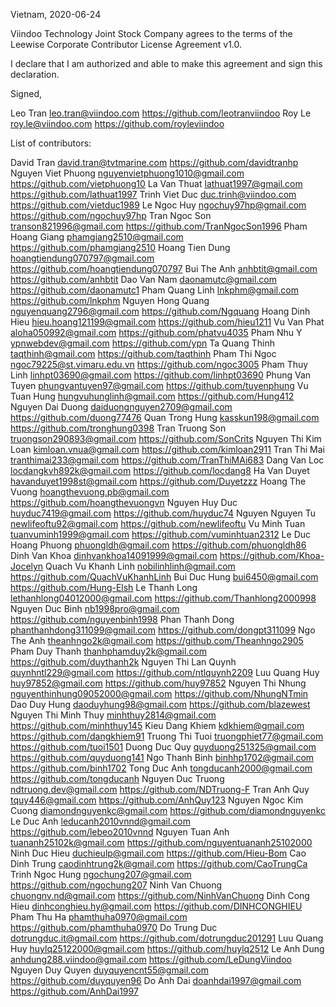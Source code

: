 Vietnam, 2020-06-24

Viindoo Technology Joint Stock Company agrees to the terms of the Leewise Corporate Contributor License
Agreement v1.0.

I declare that I am authorized and able to make this agreement and sign this
declaration.

Signed,

Leo Tran leo.tran@viindoo.com https://github.com/leotranviindoo
Roy Le roy.le@viindoo.com https://github.com/royleviindoo

List of contributors:

David Tran david.tran@tvtmarine.com https://github.com/davidtranhp
Nguyen Viet Phuong nguyenvietphuong1010@gmail.com https://github.com/vietphuong10
La Van Thuat lathuat1997@gmail.com https://github.com/lathuat1997
Trinh Viet Duc duc.trinh@viindoo.com https://github.com/vietduc1989
Le Ngoc Huy ngochuy97hp@gmail.com https://github.com/ngochuy97hp
Tran Ngoc Son transon821996@gmail.com https://github.com/TranNgocSon1996
Pham Hoang Giang phamgiang2510@gmail.com https://github.com/phamgiang2510
Hoang Tien Dung hoangtiendung070797@gmail.com https://github.com/hoangtiendung070797
Bui The Anh anhbtit@gmail.com https://github.com/anhbtit
Dao Van Nam daonamutc@gmail.com https://github.com/daonamutc1
Pham Quang Linh lnkphm@gmail.com https://github.com/lnkphm
Nguyen Hong Quang nguyenquang2796@gmail.com https://github.com/Ngquang
Hoang Dinh Hieu hieu.hoang121199@gmail.com https://github.com/hieu1211
Vu Van Phat aloha050992@gmail.com https://github.com/phatvu4035
Pham Nhu Y ypnwebdev@gmail.com https://github.com/ypn
Ta Quang Thinh taqthinh@gmail.com https://github.com/taqthinh
Pham Thi Ngoc ngoc79225@st.vimaru.edu.vn https://github.com/ngoc3005
Pham Thuy Linh linhpt03690@gmail.com https://github.com/linhpt03690
Phung Van Tuyen phungvantuyen97@gmail.com https://github.com/tuyenphung
Vu Tuan Hung hungvuhunglinh@gmail.com https://github.com/Hung412
Nguyen Dai Duong daiduongnguyen2709@gmail.com https://github.com/duong77476
Quan Trong Hung kasskun198@gmail.com https://github.com/tronghung0398
Tran Truong Son truongson290893@gmail.com https://github.com/SonCrits
Nguyen Thi Kim Loan kimloan.vnua@gmail.com  https://github.com/kimloan2911
Tran Thi Mai tranthimai233@gmail.com https://github.com/TranThiMAi683
Dang Van Loc locdangkvh892k@gmail.com https://github.com/locdang8
Ha Van Duyet havanduyet1998st@gmail.com https://github.com/Duyetzzz
Hoang The Vuong hoangthevuong.pb@gmail.com https://github.com/hoangthevuongvn
Nguyen Huy Duc huyduc7419@gmail.com https://github.com/huyduc74
Nguyen Nguyen Tu newlifeoftu92@gmail.com https://github.com/newlifeoftu
Vu Minh Tuan tuanvuminh1999@gmail.com  https://github.com/vuminhtuan2312
Le Duc Hoang Phuong phuongldh@gmail.com https://github.com/phuongldh86
Dinh Van Khoa dinhvankhoa14091999@gmail.com https://github.com/Khoa-Jocelyn
Quach Vu Khanh Linh nobilinhlinh@gmail.com https://github.com/QuachVuKhanhLinh
Bui Duc Hung bui6450@gmail.com https://github.com/Hung-Elsh
Le Thanh Long lethanhlong04012000@gmail.com https://github.com/Thanhlong2000998
Nguyen Duc Binh nb1998pro@gmail.com https://github.com/nguyenbinh1998
Phan Thanh Dong phanthanhdong311099@gmail.com https://github.com/dongpt311099
Ngo The Anh theanhngo2k@gmail.com https://github.com/Theanhngo2905
Pham Duy Thanh thanhphamduy2k@gmail.com https://github.com/duythanh2k
Nguyen Thi Lan Quynh quynhntl229@gmail.com https://github.com/ntlquynh2209
Luu Quang Huy huy97852@gmail.com https://github.com/huy97852
Nguyen Thi Nhung nguyenthinhung09052000@gmail.com https://github.com/NhungNTmin
Dao Duy Hung daoduyhung98@gmail.com https://github.com/blazewest
Nguyen Thi Minh Thuy minhthuy2814@gmail.com https://github.com/minhthuy145
Kieu Dang Khiem kdkhiem@gmail.com https://github.com/dangkhiem91
Truong Thi Tuoi truongphiet77@gmail.com https://github.com/tuoi1501
Duong Duc Quy quyduong251325@gmail.com https://github.com/quyduong141
Ngo Thanh Binh binhhp1702@gmail.com https://github.com/binh1702
Tong Duc Anh tongducanh2000@gmail.com https://github.com/tongducanh
Nguyen Duc Truong ndtruong.dev@gmail.com https://github.com/NDTruong-F
Tran Anh Quy tquy446@gmail.com https://github.com/AnhQuy123
Nguyen Ngoc Kim Cuong diamondnguyenkc@gmail.com https://github.com/diamondnguyenkc 
Le Duc Anh  leducanh2010vnnd@gmail.com https://github.com/lebeo2010vnnd
Nguyen Tuan Anh tuananh25102k@gmail.com https://github.com/nguyentuananh25102000
Ninh Duc Hieu duchieulp@gmail.com https://github.com/Hieu-Bom
Cao Dinh Trung caodinhtrung2k@gmail.com https://github.com/CaoTrungCa
Trinh Ngoc Hung ngochung207@gmail.com https://github.com/ngochung207
Ninh Van Chuong chuongnv.nd@gmail.com https://github.com/NinhVanChuong
Dinh Cong Hieu dinhconghieu.hy@gmail.com https://github.com/DINHCONGHIEU
Pham Thu Ha phamthuha0970@gmail.com  https://github.com/phamthuha0970
Do Trung Duc dotrungduc.it@gmail.com https://github.com/dotrungduc201291
Luu Quang Huy huylq25122000@gmail.com https://github.com/huylq2512
Le Anh Dung anhdung288.viindoo@gmail.com https://github.com/LeDungViindoo
Nguyen Duy Quyen duyquyencnt55@gmail.com https://github.com/duyquyen96 
Do Anh Dai doanhdai1997@gmail.com https://github.com/AnhDai1997
